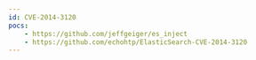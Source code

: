 ```yaml
---
id: CVE-2014-3120
pocs:
    - https://github.com/jeffgeiger/es_inject
    - https://github.com/echohtp/ElasticSearch-CVE-2014-3120
---
```

